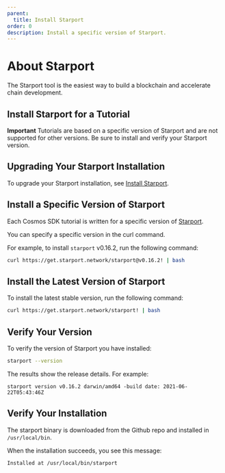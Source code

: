 ```yaml
---
parent:
  title: Install Starport
order: 0
description: Install a specific version of Starport.
---
```


# About Starport 

The Starport tool is the easiest way to build a blockchain and accelerate chain development.

## Install Starport for a Tutorial

**Important** Tutorials are based on a specific version of Starport and are not supported for other versions. Be sure to install and verify your Starport version. 

## Upgrading Your Starport Installation 

To upgrade your Starport installation, see [Install Starport](https://docs.starport.network/intro/install.html).

## Install a Specific Version of Starport

Each Cosmos SDK tutorial is written for a specific version of [Starport](https://docs.starport.network/). 

You can specify a specific version in the curl command.

For example, to install `starport` v0.16.2, run the following command:

```sh
curl https://get.starport.network/starport@v0.16.2! | bash
```

## Install the Latest Version of Starport

To install the latest stable version, run the following command:

```sh
curl https://get.starport.network/starport! | bash
```

## Verify Your Version 

To verify the version of Starport you have installed:

```sh
starport --version
```
The results show the release details. For example:

```code
starport version v0.16.2 darwin/amd64 -build date: 2021-06-22T05:43:46Z
```

## Verify Your Installation

The starport binary is downloaded from the Github repo and installed in `/usr/local/bin`. 

When the installation succeeds, you see this message:

```
Installed at /usr/local/bin/starport
```




